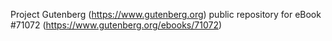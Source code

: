 Project Gutenberg (https://www.gutenberg.org) public repository for
eBook #71072 (https://www.gutenberg.org/ebooks/71072)
